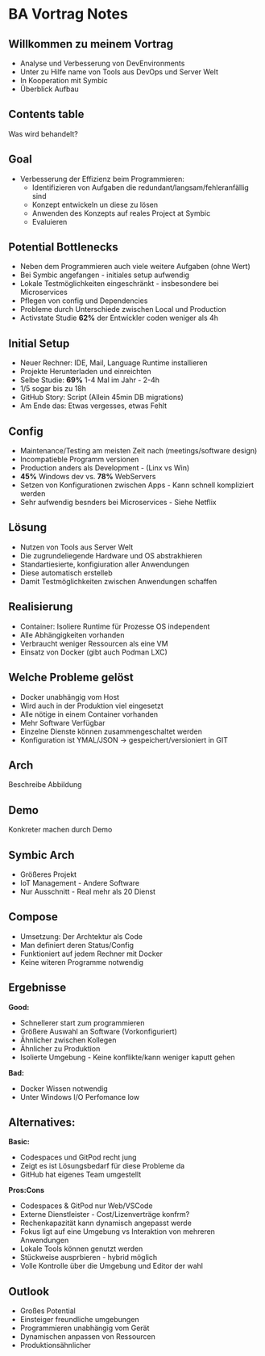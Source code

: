 # BA Vortrag Notes


## Willkommen zu meinem Vortrag
 * Analyse und Verbesserung von DevEnvironments
 * Unter zu Hilfe name von Tools aus DevOps und Server Welt
 * In Kooperation mit Symbic
 * Überblick Aufbau

## Contents table
Was wird behandelt?

## Goal
 * Verbesserung der Effizienz beim Programmieren:
   * Identifizieren von Aufgaben die redundant/langsam/fehleranfällig sind
   * Konzept entwickeln un diese zu lösen
   * Anwenden des Konzepts auf reales Project at Symbic
   * Evaluieren

## Potential Bottlenecks
 * Neben dem Programmieren auch viele weitere Aufgaben (ohne Wert)
 * Bei Symbic angefangen - initiales setup aufwendig
 * Lokale Testmöglichkeiten eingeschränkt - insbesondere bei Microservices
 * Pflegen von config und Dependencies
 * Probleme durch Unterschiede zwischen Local und Production
 * Activstate Studie **62%** der Entwickler coden weniger als 4h

## Initial Setup
 * Neuer Rechner: IDE, Mail, Language Runtime installieren
 * Projekte Herunterladen und einreichten
 * Selbe Studie: **69%** 1-4 Mal im Jahr - 2-4h
 * 1/5 sogar bis zu 18h
 * GitHub Story: Script (Allein 45min DB migrations)
 * Am Ende das: Etwas vergesses, etwas Fehlt


## Config
 * Maintenance/Testing am meisten Zeit nach (meetings/software design)
 * Incompatieble Programm versionen
 * Production anders als Development - (Linx vs Win)
 * **45%** Windows dev vs. **78%** WebServers
 * Setzen von Konfigurationen zwischen Apps - Kann schnell kompliziert werden
 * Sehr aufwendig besnders bei Microservices - Siehe Netflix

## Lösung
 * Nutzen von Tools aus Server Welt
 * Die zugrundeliegende Hardware und OS abstrakhieren
 * Standartiesierte, konfigiuration aller Anwendungen
 * Diese automatisch erstelleb
 * Damit Testmöglichkeiten zwischen Anwendungen schaffen

## Realisierung
 * Container: Isoliere Runtime für Prozesse OS independent
 * Alle Abhängigkeiten vorhanden
 * Verbraucht weniger Ressourcen als eine VM
 * Einsatz von Docker (gibt auch Podman LXC)

## Welche Probleme gelöst
 * Docker unabhängig vom Host
 * Wird auch in der Produktion viel eingesetzt
 * Alle nötige in einem Container vorhanden
 * Mehr Software Verfügbar
 * Einzelne Dienste können zusammengeschaltet werden
 * Konfiguration ist YMAL/JSON -> gespeichert/versioniert in GIT

## Arch
Beschreibe Abbildung

## Demo
Konkreter machen durch Demo

## Symbic Arch
 * Größeres Projekt
 * IoT Management - Andere Software
 * Nur Ausschnitt - Real mehr als 20 Dienst

## Compose
 * Umsetzung: Der Archtektur als Code
 * Man definiert deren Status/Config
 * Funktioniert auf jedem Rechner mit Docker
 * Keine witeren Programme notwendig

## Ergebnisse
**Good:**
 * Schnellerer start zum programmieren
 * Größere Auswahl an Software (Vorkonfiguriert)
 * Ähnlicher zwischen Kollegen
 * Ähnlicher zu Produktion
 * Isolierte Umgebung - Keine konflikte/kann weniger kaputt gehen

**Bad:**
 * Docker Wissen notwendig
 * Unter Windows I/O Perfomance low

## Alternatives:
**Basic:**
 * Codespaces und GitPod recht jung
 * Zeigt es ist Lösungsbedarf für diese Probleme da
 * GitHub hat eigenes Team umgestellt

**Pros:Cons**
 * Codespaces & GitPod nur Web/VSCode
 * Externe Dienstleister - Cost/Lizenverträge konfrm?
 * Rechenkapazität kann dynamisch angepasst werde
 * Fokus ligt auf eine Umgebung vs Interaktion von mehreren Anwendungen
 * Lokale Tools können genutzt werden
 * Stückweise ausprbieren - hybrid möglich
 * Volle Kontrolle über die Umgebung und Editor der wahl


## Outlook
 * Großes Potential
 * Einsteiger freundliche umgebungen
 * Programmieren unabhängig vom Gerät
 * Dynamischen anpassen von Ressourcen
 * Produktionsähnlicher

